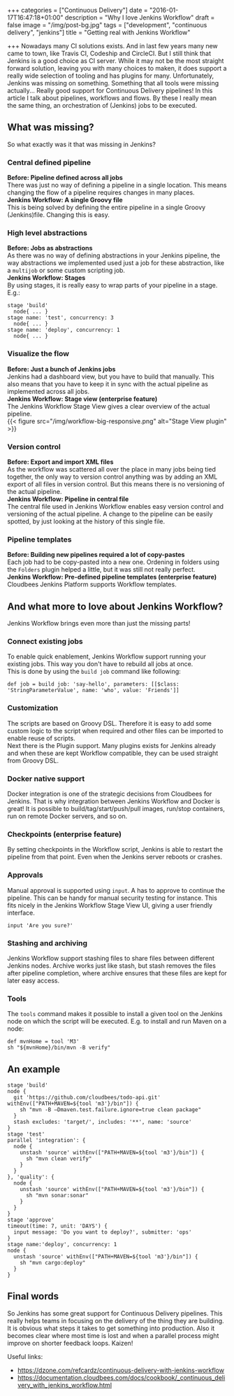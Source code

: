 +++
categories = ["Continuous Delivery"]
date = "2016-01-17T16:47:18+01:00"
description = "Why I love Jenkins Workflow"
draft = false
image = "/img/post-bg.jpg"
tags = ["development", "continuous delivery", "jenkins"]
title = "Getting real with Jenkins Workflow"

+++
Nowadays many CI solutions exists. And in last few years many new came to town, like Travis CI, Codeship and CircleCI. But I still think that Jenkins is a good choice as CI server. While it may not be the most straight forward solution, leaving you with many choices to maken, it does support a really wide selection of tooling and has plugins for many.
Unfortunately, Jenkins was missing on something. Something that all tools were missing actually... Really good support for Continuous Delivery pipelines!
In this article I talk about pipelines, workflows and flows. By these I really mean the same thing, an orchestration of (Jenkins) jobs to be executed.

## What was missing?
So what exactly was it that was missing in Jenkins?

### Central defined pipeline
**Before: Pipeline defined across all jobs**  
There was just no way of defining a pipeline in a single location. This means changing the flow of a pipeline requires changes in many places.  
**Jenkins Workflow: A single Groovy file**  
This is being solved by defining the entire pipeline in a single Groovy (Jenkins)file. Changing this is easy.

### High level abstractions
**Before: Jobs as abstractions**  
As there was no way of defining abstractions in your Jenkins pipeline, the way abstractions we implemented used just a job for these abstraction, like a `multijob` or some custom scripting job.  
**Jenkins Workflow: Stages**    
By using stages, it is really easy to wrap parts of your pipeline in a stage. E.g.:
```
stage 'build'
  node{ ... }
stage name: 'test', concurrency: 3
  node{ ... }
stage name: 'deploy', concurrency: 1
  node{ ... }
```

### Visualize the flow
**Before: Just a bunch of Jenkins jobs**  
Jenkins had a dashboard view, but you have to build that manually. This also means that you have to keep it in sync with the actual pipeline as implemented across all jobs.  
**Jenkins Workflow: Stage view (enterprise feature)**  
The Jenkins Workflow Stage View gives a clear overview of the actual pipeline.  
{{< figure src="/img/workflow-big-responsive.png" alt="Stage View plugin" >}}

### Version control
**Before: Export and import XML files**  
As the workflow was scattered all over the place in many jobs being tied together, the only way to version control anything was by adding an XML export of all files in version control. But this means there is no versioning of the actual pipeline.  
**Jenkins Workflow: Pipeline in central file**  
The central file used in Jenkins Workflow enables easy version control and versioning of the actual pipeline. A change to the pipeline can be easily spotted, by just looking at the history of this single file.

### Pipeline templates
**Before: Building new pipelines required a lot of copy-pastes**  
Each job had to be copy-pasted into a new one. Ordening in folders using the `Folders` plugin helped a little, but it was still not really perfect.  
**Jenkins Workflow: Pre-defined pipeline templates (enterprise feature)**  
Cloudbees Jenkins Platform supports Workflow templates.

## And what more to love about Jenkins Workflow?
Jenkins Workflow brings even more than just the missing parts!

### Connect existing jobs
To enable quick enablement, Jenkins Workflow support running your existing jobs. This way you don't have to rebuild all jobs at once.  
This is done by using the `build job` command like following:  
```
def job = build job: 'say-hello', parameters: [[$class: 'StringParameterValue', name: 'who', value: 'Friends']]
```

### Customization
The scripts are based on Groovy DSL. Therefore it is easy to add some custom logic to the script when required and other files can be imported to enable reuse of scripts.  
Next there is the Plugin support. Many plugins exists for Jenkins already and when these are kept Workflow compatible, they can be used straight from Groovy DSL.

### Docker native support
Docker integration is one of the strategic decisions from Cloudbees for Jenkins. That is why integration between Jenkins Workflow and Docker is great! It is possible to build/tag/start/push/pull images, run/stop containers, run on remote Docker servers, and so on.

### Checkpoints (enterprise feature)
By setting checkpoints in the Workflow script, Jenkins is able to restart the pipeline from that point. Even when the Jenkins server reboots or crashes.

### Approvals
Manual approval is supported using `input`. A has to approve to continue the pipeline. This can be handy for manual security testing for instance. This fits nicely in the Jenkins Workflow Stage View UI, giving a user friendly interface.
```
input 'Are you sure?'
```

### Stashing and archiving
Jenkins Workflow support stashing files to share files between different Jenkins nodes. Archive works just like stash, but stash removes the files after pipeline completion, where archive ensures that these files are kept for later easy access.

### Tools
The `tools` command makes it possible to install a given tool on the Jenkins node on which the script will be executed. E.g. to install and run Maven on a node:  
```
def mvnHome = tool 'M3'
sh "${mvnHome}/bin/mvn -B verify"
```
## An example
```
stage 'build'
node {
  git 'https://github.com/cloudbees/todo-api.git' withEnv(["PATH+MAVEN=${tool 'm3'}/bin"]) {
    sh "mvn -B –Dmaven.test.failure.ignore=true clean package"
  }
  stash excludes: 'target/', includes: '**', name: 'source'
}
stage 'test'
parallel 'integration': {
  node {
    unstash 'source' withEnv(["PATH+MAVEN=${tool 'm3'}/bin"]) {
      sh "mvn clean verify"
    }
  }
}, 'quality': {
  node {
    unstash 'source' withEnv(["PATH+MAVEN=${tool 'm3'}/bin"]) {
      sh "mvn sonar:sonar"
    }
  }
}
stage 'approve'
timeout(time: 7, unit: 'DAYS') {
  input message: 'Do you want to deploy?', submitter: 'ops'
}
stage name:'deploy', concurrency: 1
node {
  unstash 'source' withEnv(["PATH+MAVEN=${tool 'm3'}/bin"]) {
    sh "mvn cargo:deploy"
  }
}
```

## Final words
So Jenkins has some great support for Continuous Delivery pipelines. This really helps teams in focusing on the delivery of the thing they are building. It is obvious what steps it takes to get something into production. Also it becomes clear where most time is lost and when a parallel process might improve on shorter feedback loops. Kaizen!  

Useful links:  
- https://dzone.com/refcardz/continuous-delivery-with-jenkins-workflow
- https://documentation.cloudbees.com/docs/cookbook/_continuous_delivery_with_jenkins_workflow.html
